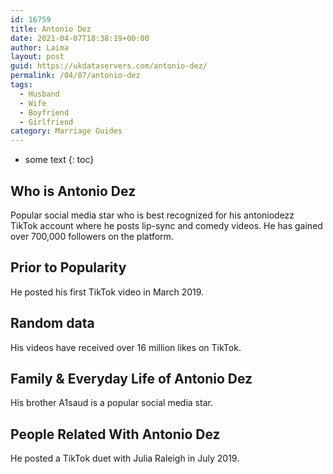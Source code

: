```yaml
---
id: 16759
title: Antonio Dez
date: 2021-04-07T18:38:19+00:00
author: Laima
layout: post
guid: https://ukdataservers.com/antonio-dez/
permalink: /04/07/antonio-dez
tags:
  - Husband
  - Wife
  - Boyfriend
  - Girlfriend
category: Marriage Guides
---
```


* some text
{: toc}


## Who is Antonio Dez
                  
                  
                  
Popular social media star who is best recognized for his antoniodezz<br /> TikTok account where he posts lip-sync and comedy videos. He has gained over 700,000 followers on the platform. 
                  
              
            
              
            
                
                
                
## Prior to Popularity
                  
                  
                  
He posted his first TikTok video in March 2019. 
                  
              
            
              
            
                
                
                
## Random data
                  
                  
                  
His videos have received over 16 million likes on TikTok. 
                  
              
            
              
            
                
                
                
## Family & Everyday Life of Antonio Dez
                  
                  
                  
His brother A1saud is a popular social media star. 
                  
              
            
              
            
                
                
                
## People Related With Antonio Dez
                  
                  
                  
He posted a TikTok duet with Julia Raleigh in July 2019. 
                  
              
            
              
            
                
              
            
              
              
            
            
              
            
          
          
          